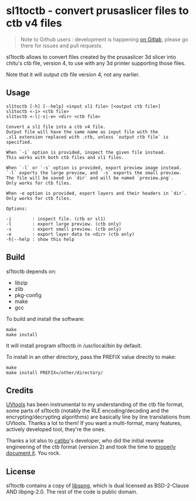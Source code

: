 # sl1toctb - convert prusaslicer files to ctb v4 files

> Note to Github users : development is happening [on
> Gitlab](https://gitlab.com/oelmekki/sl1toctb), please go there for issues
> and pull requests.

sl1toctb allows to convert files created by the prusaslicer 3d slicer into
chitu's ctb file, version 4, to use with any 3d printer supporting those
files.

Note that it will output ctb file version 4, not any earlier.

## Usage

```
sl1toctb [-h] [--help] <input sl1 file> [<output ctb file>] 
sl1toctb <-i> <ctb file> 
sl1toctb <-l|-s|-e> <dir> <ctb file> 
  
Convert a sl1 file into a ctb v4 file. 
Output file will have the same name as input file with the 
.sl1 extension replaced with .ctb, unless `output ctb file` is 
specified. 

When `-i` option is provided, inspect the given file instead.
This works with both ctb files and sl1 files.

When `-l` or `-s` option is provided, export preview image instead.
`-l` exports the large preview, and `-s` exports the small preview.
The file will be saved in `dir` and will be named `preview.png`.
Only works for ctb files.

When -e option is provided, export layers and their headers in `dir`.
Only works for ctb files.

Options: 

-i        : inspect file. (ctb or sl1) 
-l        : export large preview. (ctb only) 
-s        : export small preview. (ctb only) 
-e        : export layer data to <dir> (ctb only) 
-h|--help : show this help 
```

## Build

sl1toctb depends on:

* libzip
* zlib
* pkg-config
* make
* gcc

To build and install the software:

```
make
make install
```

It will install program sl1toctb in /usr/local/bin by default.

To install in an other directory, pass the PREFIX value directly to make:

```
make
make install PREFIX=/other/directory/
```

## Credits

[UVtools](https://github.com/sn4k3/UVtools) has been instrumental to my
understanding of the ctb file format, some parts of sl1toctb (notably the
RLE encoding/decoding and the encrypting/decrypting algorithms) are
basically line by line translations from UVtools. Thanks a lot to them! If
you want a multi-format, many features, actively developed tool, they're the
ones.

Thanks a lot also to [catibo](https://github.com/cbiffle/catibo)'s
developer, who did the initial reverse engineering of the ctb format
(version 2) and took the time to [properly document
it](https://github.com/cbiffle/catibo/blob/master/doc/cbddlp-ctb.adoc).
You rock.

## License

sl1toctb contains a copy of [libspng](https://libspng.org/), which is dual
licensed as BSD-2-Clause AND libpng-2.0. The rest of the code is public
domain.
